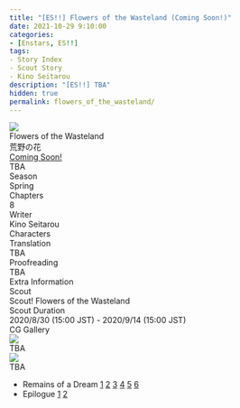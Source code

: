 ```yaml
---
title: "[ES!!] Flowers of the Wasteland (Coming Soon!)"
date: 2021-10-29 9:10:00
categories:
- [Enstars, ES!!]
tags:
- Story Index
- Scout Story
- Kino Seitarou
description: "[ES!!] TBA"
hidden: true
permalink: flowers_of_the_wasteland/
---
```

<div class="preview-wrapper reverse" style="--storyColor:#5ac189;--storyColor-rgb:90,193,137;--storyColor-h:147.4;--storyColor-s:45.4%;--storyColor-l:55.5%;">
    <div class="grid-wrapper">
        <div class="preview-background" style="background-image: url('/img/es/scoutstory/flowersofthewasteland/nagisabcgframe.jpg')"></div>
        <div class="preview-box">
            <div class="title-area">
                <div class="title-area__title">Flowers of the Wasteland</div>
                <div class="title-area__subtitle">荒野の花</div>
                <div class="title-area__start"><a href="TBA">Coming Soon!</a></div>
            </div>
            <div class="info-area">
                <div class="synopsis">
                    TBA
                </div>
                <div class="info">
                    <div class="info-item season">
                        <div class="label">
                            Season
                        </div>
                        <div class="value">
                            Spring
                        </div>
                    </div>
                    <div class="info-item chapters">
                        <div class="label">
                            Chapters
                        </div>
                        <div class="value">
                            8
                        </div>
                    </div>
                    <div class="info-item writer">
                        <div class="label">
                            Writer
                        </div>
                        <div class="value">
                            Kino Seitarou
                        </div>
                    </div>
                    <div class="info-item characters">
                        <div class="label">
                            Characters
                        </div>
                        <div class="value">
                        <a href="/categories/Enstars/Nagisa" character="Nagisa"></a>
                        <a href="/categories/Enstars/Subaru" character="Subaru"></a>
                        <a href="/categories/Enstars/Mao" character="Mao"></a>
                        <a href="/categories/Enstars/Midori" character="Midori"></a>
                        </div>
                    </div>
                    <div class="info-item tl">
                        <div class="label">
                            Translation
                        </div>
                        <div class="value">
                            TBA
                        </div>
                    </div>
                    <div class="info-item pr">
                        <div class="label">
                            Proofreading
                        </div>
                        <div class="value">
                            TBA
                        </div>
                    </div>
                </div>
            </div>
        </div>
    </div>
</div>

<!-- more -->

<style>
    .preview-wrapper {
        display: none;
    }
    @media (max-width: 567px) {
        .post-block {
            padding: 5px 10px 8px !important;
        }
    }
</style>
<div class="story-wrapper" style="--storyColor:#5ac189;--storyColor-rgb:90,193,137;--storyColor-h:147.4;--storyColor-s:45.4%;--storyColor-l:55.5%;">
    <div class="grid-wrapper">
        <div class="story-background" style="background: top/cover url(/img/es/scoutstory/flowersofthewasteland/subaruorigcg.jpg)"></div>
        <div class="story-box">
            <div class="story-cover">
                <div><img src="/img/es/scoutstory/flowersofthewasteland/nagisabcgframe.jpg"></div>
            </div>
            <div class="title-area">
                <div class="title-area__title">Flowers of the Wasteland</div>
                <div class="title-area__subtitle">荒野の花</div>
                <div class="title-area__start"><a href="TBA">Coming Soon!</a></div>
            </div>
            <div class="info-area">
                <div class="synopsis">
                    TBA
                </div>
                <div class="info">
                    <div class="info-item season">
                        <div class="label">
                            Season
                        </div>
                        <div class="value">
                            Spring
                        </div>
                    </div>
                    <div class="info-item chapters">
                        <div class="label">
                            Chapters
                        </div>
                        <div class="value">
                            8
                        </div>
                    </div>
                    <div class="info-item writer">
                        <div class="label">
                            Writer
                        </div>
                        <div class="value">
                            Kino Seitarou
                        </div>
                    </div>
                    <div class="info-item characters">
                        <div class="label">
                            Characters
                        </div>
                        <div class="value">
                        <a href="/categories/Enstars/Nagisa" character="Nagisa"></a>
                        <a href="/categories/Enstars/Subaru" character="Subaru"></a>
                        <a href="/categories/Enstars/Mao" character="Mao"></a>
                        <a href="/categories/Enstars/Midori" character="Midori"></a>
                        </div>
                    </div>
                    <div class="info-item tl">
                        <div class="label">
                            Translation
                        </div>
                        <div class="value">
                            TBA
                        </div>
                    </div>
                    <div class="info-item pr">
                        <div class="label">
                            Proofreading
                        </div>
                        <div class="value">
                            TBA
                        </div>
                    </div>
                </div>
                <div class="extra-area">
                    <div class="tab-header">
                        <div class="tab-header__name">Extra Information</div>
                    </div>
                    <div class="tab-content">
                        <div class="tab-item">
                            <div class="label">
                                Scout
                            </div>
                            <div class="value">
                                Scout! Flowers of the Wasteland
                            </div>
                        </div>
                        <div class="tab-item">
                            <div class="label">
                                Scout Duration
                            </div>
                            <div class="value">
                                2020/8/30 (15:00 JST) - 2020/9/14 (15:00 JST)
                            </div>
                        </div>
                    </div>
                </div>
                <div class="cg-gallery">
                    <div class="tab-header">
                        <div class="tab-header__name">CG Gallery</div>
                    </div>
                    <div class="tab-content">
                        <div class="gallery">
                            <div class="gallery-item">
                                <div class="image">
                                    <img src="/img/es/scoutstory/flowersofthewasteland/nagisaorigcg.jpg">
                                </div>
                                <div class="caption">
                                    TBA
                                </div>
                            </div>
                            <div class="gallery-item">
                                <div class="image">
                                    <img src="/img/es/scoutstory/flowersofthewasteland/subaruorigcg.jpg">
                                </div>
                                <div class="caption">
                                    TBA
                                </div>
                            </div>
                        </div>
                    </div>
                </div>
            </div>
            <div class="chapter-area">
                <div class="chapters">
                    <ul>
                        <li>
                            <span>Remains of a Dream</span>
                            <a href="TBA" id="none">1</a>
                            <a href="TBA" id="none">2</a>
                            <a href="TBA" id="none">3</a>
                            <a href="TBA" id="none">4</a>
                            <a href="TBA" id="none">5</a>
                            <a href="TBA" id="none">6</a>
                        </li>
                        <li>
                            <span>Epilogue</span>
                            <a href="TBA" id="none">1</a>
                            <a href="TBA" id="none">2</a>
                        </li>
                    </ul>
                </div>
            </div>
        </div>
    </div>
</div>
